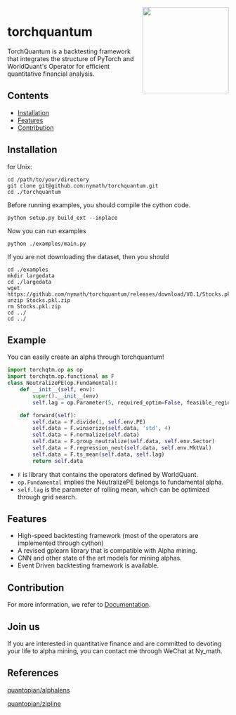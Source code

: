 <img src="https://github.com/nymath/torchquantum/blob/main/src/fig/logo.png" align="right" width="196" />

# torchquantum

TorchQuantum is a backtesting framework that integrates
the structure of PyTorch and WorldQuant's Operator for
efficient quantitative financial analysis.

## Contents

- [Installation](#installation)
- [Features](#features)
- [Contribution](#contribution)

## Installation

for Unix:

```shell
cd /path/to/your/directory
git clone git@github.com:nymath/torchquantum.git
cd ./torchquantum
```

Before running examples, you should compile the cython code.

```shell
python setup.py build_ext --inplace
```

Now you can run examples

```shell
python ./examples/main.py
```

If you are not downloading the dataset, then you should

```shell
cd ./examples
mkdir largedata
cd ./largedata
wget https://github.com/nymath/torchquantum/releases/download/V0.1/Stocks.pkl.zip
unzip Stocks.pkl.zip
rm Stocks.pkl.zip
cd ../
cd ../
```

## Example

You can easily create an alpha through torchquantum!

```python
import torchqtm.op as op
import torchqtm.op.functional as F
class NeutralizePE(op.Fundamental):
    def __init__(self, env):
        super().__init__(env)
        self.lag = op.Parameter(5, required_optim=False, feasible_region=None)

    def forward(self):
        self.data = F.divide(1, self.env.PE)
        self.data = F.winsorize(self.data, 'std', 4)
        self.data = F.normalize(self.data)
        self.data = F.group_neutralize(self.data, self.env.Sector)
        self.data = F.regression_neut(self.data, self.env.MktVal)
        self.data = F.ts_mean(self.data, self.lag)
        return self.data
```

- `F` is library that contains the operators defined by WorldQuant.
- `op.Fundamental` implies the NeutralizePE belongs to fundamental alpha.
- `self.lag` is the parameter of rolling mean, which can be optimized through grid search.

## Features

- High-speed backtesting framework (most of the operators are implemented through cython)
- A revised gplearn library that is compatible with Alpha mining.
- CNN and other state of the art models for mining alphas.
- Event Driven backtesting framework is available.

## Contribution

For more information, we refer to [Documentation](https://nymath.github.io/torchquantum/navigate).

## Join us

If you are interested in quantitative finance and are committed to devoting
your life to alpha mining, you can contact me through WeChat at Ny_math.

## References

[quantopian/alphalens](https://github1s.com/quantopian/alphalens/blob/HEAD/alphalens/performance.py)

[quantopian/zipline](https://github1s.com/quantopian/zipline/blob/HEAD/zipline/performance.py)


